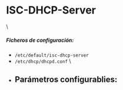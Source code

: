 # ISC-DHCP-Server
\
##### Ficheros de configuración:
- `/etc/default/isc-dhcp-server`
- `/etc/dhcp/dhcpd.conf`
\
- Parámetros configurablies:
	- 